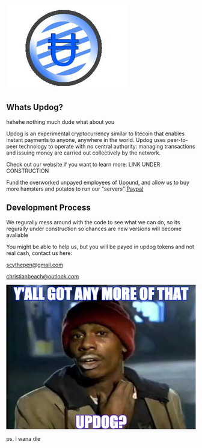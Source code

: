 
![UpDog](/UpDog.jpg)


Whats Updog?
----------------
hehehe nothing much dude what about you

Updog is an experimental cryptocurrency similar to litecoin that enables instant payments to
anyone, anywhere in the world. Updog uses peer-to-peer technology to operate
with no central authority: managing transactions and issuing money are carried
out collectively by the network.

Check out our website if you want to learn more:
LINK UNDER CONSTRUCTION

Fund the overworked unpayed employees of Upound, and allow us to buy more hamsters and potatos to run our "servers":[Paypal](http://paypal.me/Upound)

Development Process
-------------------
We regurally mess around with the code to see what we can do, so its regurally under construction so chances are new versions will become avaliable

You might be able to help us, but you will be payed in updog tokens and not real cash, contact us here:

scythepen@gmail.com

christianbeach@outlook.com


![UpDog](/Meme.png)

ps. i wana die
